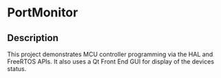 # PortMonitor

## Description

This project demonstrates MCU controller programming via the HAL and FreeRTOS APIs. It also uses a Qt Front End GUI for display of the devices status.

